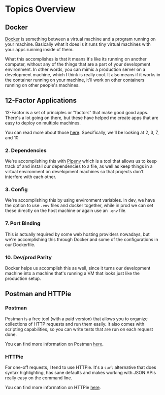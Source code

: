 # Topics Overview

## Docker

[Docker](https://docs.docker.com/get-started/) is something between a virtual
machine and a program running on your machine. Basically what it does is it
runs tiny virtual machines with your apps running inside of them.

What this accomplishes is that it means it's like its running on another 
computer, without any of the things that are a part of your development 
environment. In other words, you can mimic a production server on a development
machine, which I think is really cool. It also means if it works in the 
container running on your machine, it'll work on other containers running on
other people's machines.

## 12-Factor Applications

12-Factor is a set of principles or "factors" that make good good apps. There's
a lot going on there, but these have helped me create apps that are easy to 
deploy on multiple machines.

You can read more about those [here](https://12factor.net/). Specifically, 
we'll be looking at 2, 3, 7, and 10.

### 2. Dependencies

We're accomplishing this with [Pipenv](https://pypi.org/project/pipenv/) which
is a tool that allows us to keep track of and install our dependencies to a 
file, as well as keep things in a virtual environment on development machines
so that projects don't interfere with each other.

### 3. Config

We're accomplishing this by using environment variables. In dev, we have the 
option to use `.env` files and docker together, while in prod we can set these
directly on the host machine or again use an `.env` file. 

### 7. Port Binding

This is actually required by some web hosting providers nowadays, but we're 
accomplishing this through Docker and some of the configurations in our
Dockerfile.

### 10. Dev/prod Parity

Docker helps us accomplish this as well, since it turns our development machine
into a machine that's running a VM that looks just like the production setup.

## Postman and HTTPie

### Postman

Postman is a free tool (with a paid version) that allows you to organize 
collections of HTTP requests and run them easily. It also comes with scripting
capabilities, so you can write tests that are run on each request done.

You can find more information on Postman [here](https://www.postman.com/).

### HTTPie

For one-off requests, I tend to use HTTPie. It's a `curl` alternative that does
syntax highlighting, has sane defaults and makes working with JSON APIs really 
easy on the command line.

You can find more information on HTTPie [here](https://httpie.io/).